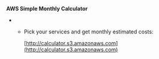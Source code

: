 **AWS Simple Monthly Calculator**

* * Pick your services and get monthly estimated costs:

    [http://calculator.s3.amazonaws.com](http://calculator.s3.amazonaws.com)





